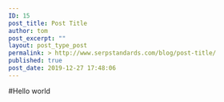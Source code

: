 ```yaml
---
ID: 15
post_title: Post Title
author: tom
post_excerpt: ""
layout: post_type_post
permalink: > http://www.serpstandards.com/blog/post-title/
published: true
post_date: 2019-12-27 17:48:06
---
```

#Hello world
